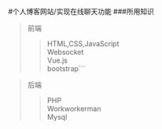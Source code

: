 #个人博客网站/实现在线聊天功能
###所用知识 
>前端  
>> HTML,CSS,JavaScript  
>> Websocket  
>> Vue.js  
>> bootstrap```  
  
>后端 
>> PHP  
>> Workworkerman  
>> Mysql  
  
